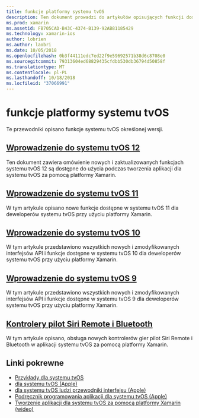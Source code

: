 ```yaml
---
title: funkcje platformy systemu tvOS
description: Ten dokument prowadzi do artykułów opisujących funkcji dostępnych w różnych wersjach systemu tvOS. Również linki do dokumentu, który opisuje kontrolery pilot Siri Remote i Bluetooth.
ms.prod: xamarin
ms.assetid: FB705CAD-B43C-4374-B139-92AB81185429
ms.technology: xamarin-ios
author: lobrien
ms.author: laobri
ms.date: 10/05/2018
ms.openlocfilehash: 0b3f44111edc7ed22f9e59692571b38d6c8708e0
ms.sourcegitcommit: 79313604ed68829435cfdbb530db36794d50858f
ms.translationtype: MT
ms.contentlocale: pl-PL
ms.lasthandoff: 10/18/2018
ms.locfileid: "37066991"
---
```

# <a name="tvos-platform-features"></a>funkcje platformy systemu tvOS

Te przewodniki opisano funkcje systemu tvOS określonej wersji.

## <a name="introduction-to-tvos-12iostvosplatformintroduction-to-tvos12indexmd"></a>[Wprowadzenie do systemu tvOS 12](~/ios/tvos/platform/introduction-to-tvos12/index.md)

Ten dokument zawiera omówienie nowych i zaktualizowanych funkcjach systemu tvOS 12 są dostępne do użycia podczas tworzenia aplikacji dla systemu tvOS za pomocą platformy Xamarin.

## <a name="introduction-to-tvos-11iostvosplatformintroduction-to-tvos11md"></a>[Wprowadzenie do systemu tvOS 11](~/ios/tvos/platform/introduction-to-tvos11.md)

W tym artykule opisano nowe funkcje dostępne w systemu tvOS 11 dla deweloperów systemu tvOS przy użyciu platformy Xamarin.

## <a name="introduction-to-tvos-10iostvosplatformintroduction-to-tvos10indexmd"></a>[Wprowadzenie do systemu tvOS 10](~/ios/tvos/platform/introduction-to-tvos10/index.md)

W tym artykule przedstawiono wszystkich nowych i zmodyfikowanych interfejsów API i funkcje dostępne w systemu tvOS 10 dla deweloperów systemu tvOS przy użyciu platformy Xamarin.

## <a name="introduction-to-tvos-9iostvosplatformtvos9md"></a>[Wprowadzenie do systemu tvOS 9](~/ios/tvos/platform/tvos9.md)

W tym artykule przedstawiono wszystkich nowych i zmodyfikowanych interfejsów API i funkcje dostępne w systemu tvOS 9 dla deweloperów systemu tvOS przy użyciu platformy Xamarin.

## <a name="siri-remote-and-bluetooth-controllersiostvosplatformremote-bluetoothmd"></a>[Kontrolery pilot Siri Remote i Bluetooth](~/ios/tvos/platform/remote-bluetooth.md)

W tym artykule opisano, obsługa nowych kontrolerów gier pilot Siri Remote i Bluetooth w aplikacji systemu tvOS za pomocą platformy Xamarin.

## <a name="related-links"></a>Linki pokrewne

- [Przykłady dla systemu tvOS](https://developer.xamarin.com/samples/tvos/all/)
- [dla systemu tvOS (Apple)](https://developer.apple.com/tvos/)
- [dla systemu tvOS ludzi przewodniki interfejsu (Apple)](https://developer.apple.com/tvos/human-interface-guidelines/)
- [Podręcznik programowania aplikacji dla systemu tvOS (Apple)](https://developer.apple.com/library/prerelease/tvos/documentation/General/Conceptual/AppleTV_PG/)
- [Tworzenie aplikacji dla systemu tvOS za pomocą platformy Xamarin (wideo)](https://university.xamarin.com/lightninglectures/tvos-with-xamarin)
